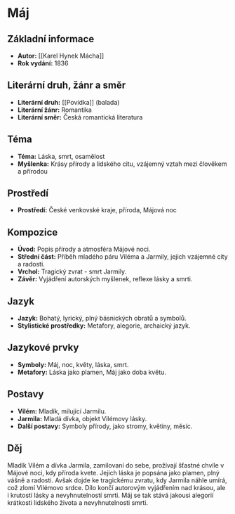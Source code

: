 # Máj

## Základní informace

- **Autor:** [[Karel Hynek Mácha]]
- **Rok vydání:** 1836

## Literární druh, žánr a směr 

- **Literární druh:** [[Povídka]] (balada)
- **Literární žánr:** Romantika
- **Literární směr:** Česká romantická literatura

## Téma 

- **Téma:** Láska, smrt, osamělost
- **Myšlenka:** Krásy přírody a lidského citu, vzájemný vztah mezi člověkem a přírodou

## Prostředí 

- **Prostředí:** České venkovské kraje, příroda, Májová noc

## Kompozice 

- **Úvod:** Popis přírody a atmosféra Májové noci.
- **Střední část:** Příběh mladého páru Viléma a Jarmily, jejich vzájemné city a radosti.
- **Vrchol:** Tragický zvrat - smrt Jarmily.
- **Závěr:** Vyjádření autorských myšlenek, reflexe lásky a smrti.

## Jazyk 

- **Jazyk:** Bohatý, lyrický, plný básnických obratů a symbolů.
- **Stylistické prostředky:** Metafory, alegorie, archaický jazyk.

## Jazykové prvky 

- **Symboly:** Máj, noc, květy, láska, smrt.
- **Metafory:** Láska jako plamen, Máj jako doba květu.

## Postavy 

- **Vilém:** Mladík, milující Jarmilu.
- **Jarmila:** Mladá dívka, objekt Vilémovy lásky.
- **Další postavy:** Symboly přírody, jako stromy, květiny, měsíc.

## Děj

Mladík Vilém a dívka Jarmila, zamilovaní do sebe, prožívají šťastné chvíle v Májové noci, kdy příroda kvete. Jejich láska je popsána jako plamen, plný vášně a radosti. Avšak dojde ke tragickému zvratu, kdy Jarmila náhle umírá, což zlomí Vilémovo srdce. Dílo končí autorovým vyjádřením nad krásou, ale i krutostí lásky a nevyhnutelností smrti. Máj se tak stává jakousi alegorií krátkosti lidského života a nevyhnutelnosti smrti.